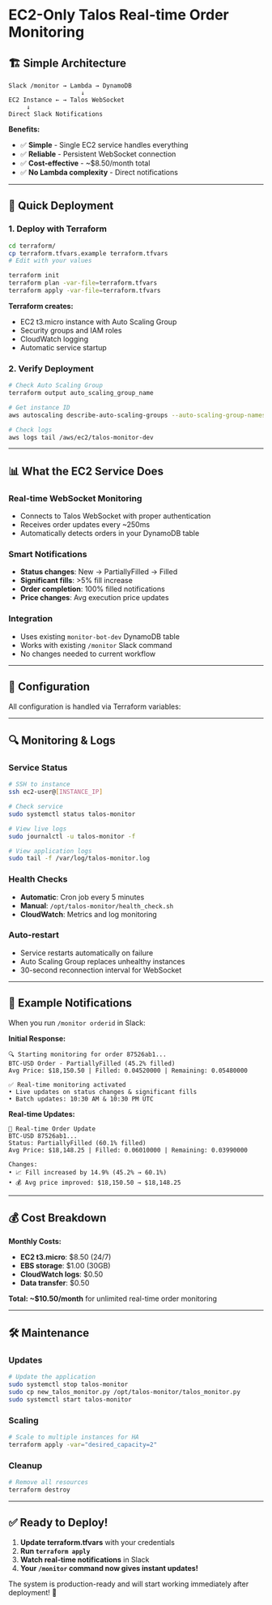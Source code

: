 # EC2-Only Talos Real-time Order Monitoring

## 🏗️ Simple Architecture

```
Slack /monitor → Lambda → DynamoDB
                    ↓
EC2 Instance ← → Talos WebSocket
     ↓
Direct Slack Notifications
```

**Benefits:**
- ✅ **Simple** - Single EC2 service handles everything
- ✅ **Reliable** - Persistent WebSocket connection
- ✅ **Cost-effective** - ~$8.50/month total
- ✅ **No Lambda complexity** - Direct notifications

---

## 🚀 Quick Deployment

### 1. Deploy with Terraform

```bash
cd terraform/
cp terraform.tfvars.example terraform.tfvars
# Edit with your values

terraform init
terraform plan -var-file=terraform.tfvars
terraform apply -var-file=terraform.tfvars
```

**Terraform creates:**
- EC2 t3.micro instance with Auto Scaling Group
- Security groups and IAM roles
- CloudWatch logging
- Automatic service startup

### 2. Verify Deployment

```bash
# Check Auto Scaling Group
terraform output auto_scaling_group_name

# Get instance ID
aws autoscaling describe-auto-scaling-groups --auto-scaling-group-names [ASG_NAME]

# Check logs
aws logs tail /aws/ec2/talos-monitor-dev
```

---

## 📊 What the EC2 Service Does

### **Real-time WebSocket Monitoring**
- Connects to Talos WebSocket with proper authentication
- Receives order updates every ~250ms
- Automatically detects orders in your DynamoDB table

### **Smart Notifications**
- **Status changes**: New → PartiallyFilled → Filled
- **Significant fills**: >5% fill increase
- **Order completion**: 100% filled notifications
- **Price changes**: Avg execution price updates

### **Integration**
- Uses existing `monitor-bot-dev` DynamoDB table
- Works with existing `/monitor` Slack command
- No changes needed to current workflow

---

## 🔧 Configuration

All configuration is handled via Terraform variables:


---

## 🔍 Monitoring & Logs

### **Service Status**
```bash
# SSH to instance
ssh ec2-user@[INSTANCE_IP]

# Check service
sudo systemctl status talos-monitor

# View live logs  
sudo journalctl -u talos-monitor -f

# View application logs
sudo tail -f /var/log/talos-monitor.log
```

### **Health Checks**
- **Automatic**: Cron job every 5 minutes
- **Manual**: `/opt/talos-monitor/health_check.sh`
- **CloudWatch**: Metrics and log monitoring

### **Auto-restart**
- Service restarts automatically on failure
- Auto Scaling Group replaces unhealthy instances
- 30-second reconnection interval for WebSocket

---

## 📱 Example Notifications

When you run `/monitor orderid` in Slack:

**Initial Response:**
```
🔍 Starting monitoring for order 87526ab1...
BTC-USD Order - PartiallyFilled (45.2% filled)
Avg Price: $18,150.50 | Filled: 0.04520000 | Remaining: 0.05480000

✅ Real-time monitoring activated
• Live updates on status changes & significant fills
• Batch updates: 10:30 AM & 10:30 PM UTC
```

**Real-time Updates:**
```
🔔 Real-time Order Update
BTC-USD 87526ab1...
Status: PartiallyFilled (60.1% filled)
Avg Price: $18,148.25 | Filled: 0.06010000 | Remaining: 0.03990000

Changes:
• 📈 Fill increased by 14.9% (45.2% → 60.1%)
• 💰 Avg price improved: $18,150.50 → $18,148.25
```

---

## 💰 Cost Breakdown

**Monthly Costs:**
- **EC2 t3.micro**: $8.50 (24/7)
- **EBS storage**: $1.00 (30GB)
- **CloudWatch logs**: $0.50
- **Data transfer**: $0.50

**Total: ~$10.50/month** for unlimited real-time order monitoring

---

## 🛠️ Maintenance

### **Updates**
```bash
# Update the application
sudo systemctl stop talos-monitor
sudo cp new_talos_monitor.py /opt/talos-monitor/talos_monitor.py
sudo systemctl start talos-monitor
```

### **Scaling**
```bash
# Scale to multiple instances for HA
terraform apply -var="desired_capacity=2"
```

### **Cleanup**
```bash
# Remove all resources
terraform destroy
```

---

## ✅ Ready to Deploy!

1. **Update terraform.tfvars** with your credentials
2. **Run `terraform apply`**
3. **Watch real-time notifications** in Slack
4. **Your `/monitor` command now gives instant updates!**

The system is production-ready and will start working immediately after deployment! 🚀